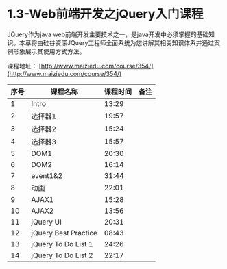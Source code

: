 # 1.3-Web前端开发之jQuery入门课程

JQuery作为java web前端开发主要技术之一，是java开发中必须掌握的基础知识。本章将由硅谷资深JQuery工程师全面系统为您讲解其相关知识体系并通过案例形象展示其使用方式方法。

课程地址：  [http://www.maiziedu.com/course/354/](http://www.maiziedu.com/course/354/)

| 序号 | 课程名称 | 课程时间 | 备注 |
| --- | --- | --- | --- |
| 1 | Intro | 13:29 | |
| 2 | 选择器1 | 19:57 | |
| 3 | 选择器2 | 15:24 | |
| 4 | 选择器3 | 15:57 | |
| 5 | DOM1 | 20:30 | |
| 6 | DOM2 | 16:14 | |
| 7 | event1&2 | 31:44 | |
| 8 | 动画 | 22:01 | |
| 9 | AJAX1 | 15:28 | |
| 10 | AJAX2 | 13:56 | |
| 11 | jQuery UI | 20:31 | |
| 12 | jQuery Best Practice | 08:43 | |
| 13 | jQuery To Do List 1 | 24:26 | |
| 14 | jQuery To Do List 2 | 22:17 | |

